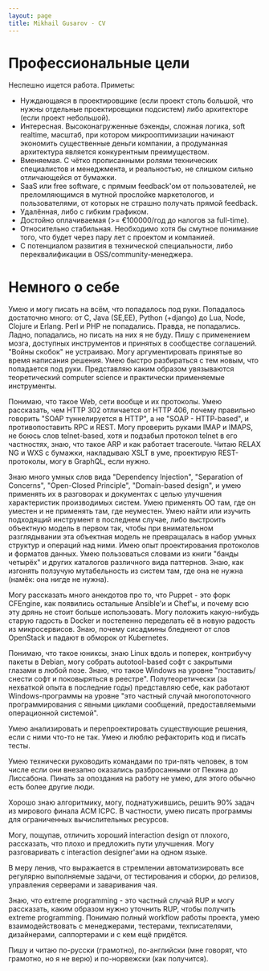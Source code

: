 ```yaml
---
layout: page
title: Mikhail Gusarov - CV
---
```


# Профессиональные цели

Неспешно ищется работа. Приметы:

- Нуждающаяся в проектировщике (если проект столь большой, что нужны отдельные проектировщики подсистем) либо архитекторе (если проект небольшой).
- Интересная. Высоконагруженные бэкенды, сложная логика, soft realtime, масштаб, при котором микрооптимизации начинают экономить существенные деньги компании, а продуманная архитектура является конкурентным преимуществом.
- Вменяемая. С чётко прописанными ролями технических специалистов и менеджмента, и реальностью, не слишком сильно отличающейся от бумажки.
- SaaS или free software, с прямым feedback'ом от пользователей, не преломляющимся в мутной прослойке маркетологов, и пользователями, от которых не страшно получать прямой feedback.
- Удалённая, либо с гибким графиком.
- Достойно оплачиваемая (>= €100000/год до налогов за full-time).
- Относительно стабильная. Необходимо хотя бы смутное понимание того, что будет через пару лет с проектом и компанией.
- С потенциалом развития в технической специальности, либо переквалификации в OSS/community-менеджера.

# Немного о себе

Умею и могу писать на всём, что попадалось под руки. Попадалось достаточно
много: от C, Java (SE,EE), Python (+django) до Lua, Node, Clojure и Erlang.
Perl и PHP не попадались. Правда, не попадались. Ладно, попадались, но писать
на них я не буду. Пишу с применением мозга, доступных инструментов и принятых
в сообществе соглашений. "Войны скобок" не устраиваю. Могу аргументировать
принятые во время написания решения. Умею быстро разбираться с тем новым,
что попадается под руки. Представляю каким образом увязываются теоретический
computer science и практически применяемые инструменты.

Понимаю, что такое Web, сети вообще и их протоколы. Умею рассказать, чем HTTP
302 отличается от HTTP 406, почему правильно говорить "SOAP туннелируется в
HTTP", а не "SOAP - HTTP-based", и противопоставить RPC и REST. Могу проверить
руками IMAP и IMAPS, не боюсь слов telnet-based, хотя и подзабыл протокол telnet
в его частностях, знаю, что такое ARP и как работает traceroute. Читаю RELAX NG
и WXS с бумажки, накладываю XSLT в уме, проектирую REST-протоколы, могу в
GraphQL, если нужно.

Знаю много умных слов вида "Dependency Injection", "Separation of Concerns",
"Open-Closed Principle", "Domain-based design", и умею применять их в
разговорах и документах с целью улучшения характеристик производимых систем.
Умею применять ОО там, где он уместен и не применять там, где неуместен. Умею
найти или изучить подходящий инструмент в последнем случае, либо выстроить
объектную модель в первом так, чтобы при внимательном разглядывании эта
объектная модель не превращалась в набор умных структур и операций над ними.
Имею опыт проектирования протоколов и форматов данных. Умею пользоваться словами
из книги "банды четырёх" и других каталогов различного вида паттернов. Знаю,
как изгонять ползучую мутабельность из систем там, где она не нужна (намёк: она
нигде не нужна).

Могу рассказать много анекдотов про то, что Puppet - это форк CFEngine, как
появились остальные Ansible'и и Chef'ы, и почему всю эту дрянь не стоит больше
использовать. Могу положить какую-нибудь старую гадость в Docker и постепенно
переделать её в новую радость из микросервисов. Знаю, почему сисадмины бледнеют
от слов OpenStack и падают в обморок от Kubernetes.

Понимаю, что такое юниксы, знаю Linux вдоль и поперек, контрибучу пакеты в
Debian, могу собрать autotool-based софт с закрытыми глазами в любой позе. Знаю,
что такое Windows на уровне "поставить/снести софт и поковыряться в реестре".
Полутеоретически (за нехваткой опыта в последние годы) представляю себе, как
работают Windows-программы на уровне "это частный случай многопоточного
программирования с явными циклами сообщений, предоставляемыми операционной
системой".

Умею анализировать и перепроектировать существующие решения, если с ними
что-то не так. Умею и люблю рефакторить код и писать тесты.

Умею технически руководить командами по три-пять человек, в том числе если они
внезапно оказались разбросанными от Пекина до Лиссабона. Пинать за опоздания на
работу не умею, для этого обычно есть более другие люди.

Хорошо знаю алгоритмику, могу, поднатужившись, решить 90% задач из мирового
финала ACM ICPC. В частности, умею писать программы для ограниченных
вычислительных ресурсов.

Могу, пощупав, отличить хороший interaction design от плохого, рассказать, что
плохо и предложить пути улучшения. Могу разговаривать с interaction designer'ами
на одном языке.

В меру ленив, что выражается в стремлении автоматизировать все регулярно
выполняемые задачи, от тестирования и сборки, до релизов, управления серверами и
заваривания чая.

Знаю, что extreme programming - это частный случай RUP и могу рассказать, каким
образом нужно уточнить RUP, чтобы получить extreme programming. Понимаю полный
workflow работы проекта, умею взаимодействовать с менеджерами, тестерами,
техписателями, дизайнерами, саппортерами и с кем ещё придётся.

Пишу и читаю по-русски (грамотно), по-английски (мне говорят, что грамотно,
но я не верю) и по-норвежски (как получится).
